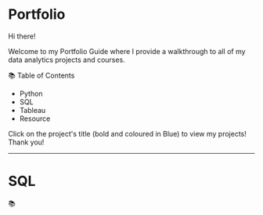 # Portfolio

Hi there!

Welcome to my Portfolio Guide where I provide a walkthrough to all of my data analytics projects and courses.

📚 Table of Contents

- Python
- SQL
- Tableau
- Resource

Click on the project's title (bold and coloured in Blue) to view my projects! Thank you!

------------------------

# SQL
📚 
